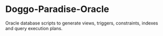 # Doggo-Paradise-Oracle
Oracle database scripts to generate views, triggers, constraints, indexes and query execution plans.
